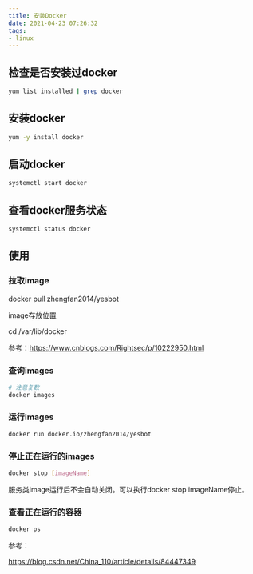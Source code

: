 ```yaml
---
title: 安装Docker
date: 2021-04-23 07:26:32
tags:
- linux
---
```

## 检查是否安装过docker

```bash
yum list installed | grep docker
```

## 安装docker

```bash
yum -y install docker
```

## 启动docker

```bash
systemctl start docker
```

## 查看docker服务状态

```bash
systemctl status docker
```

## 使用

### 拉取image

docker pull zhengfan2014/yesbot

image存放位置

cd /var/lib/docker

参考：https://www.cnblogs.com/Rightsec/p/10222950.html

### 查询images

```bash
# 注意复数
docker images
```

### 运行images

```bash
docker run docker.io/zhengfan2014/yesbot
```

### 停止正在运行的images

```bash
docker stop [imageName]
```

服务类image运行后不会自动关闭。可以执行docker stop imageName停止。

### 查看正在运行的容器

```bash
docker ps
```

参考：

https://blog.csdn.net/China_110/article/details/84447349